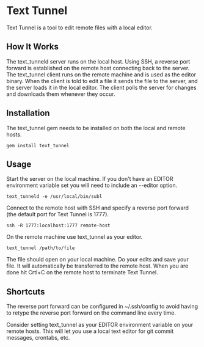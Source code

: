 # Text Tunnel

Text Tunnel is a tool to edit remote files with a local editor.

## How It Works

The text_tunneld server runs on the local host. Using SSH, a reverse port
forward is established on the remote host connecting back to the server. The
text_tunnel client runs on the remote machine and is used as the editor
binary. When the client is told to edit a file it sends the file to the
server, and the server loads it in the local editor. The client polls the
server for changes and downloads them whenever they occur.

## Installation

The text_tunnel gem needs to be installed on both the local and remote hosts.

    gem install text_tunnel

## Usage

Start the server on the local machine. If you don't have an EDITOR environment
variable set you will need to include an --editor option.

    text_tunneld -e /usr/local/bin/subl

Connect to the remote host with SSH and specify a reverse port forward (the
default port for Text Tunnel is 1777).

	ssh -R 1777:localhost:1777 remote-host

On the remote machine use text_tunnel as your editor.

	text_tunnel /path/to/file

The file should open on your local machine. Do your edits and save your file.
It will automatically be transferred to the remote host. When you are done hit
Crtl+C on the remote host to terminate Text Tunnel.

## Shortcuts

The reverse port forward can be configured in ~/.ssh/config to avoid having to
retype the reverse port forward on the command line every time.

Consider setting text_tunnel as your EDITOR environment variable on your
remote hosts. This will let you use a local text editor for git commit
messages, crontabs, etc.
